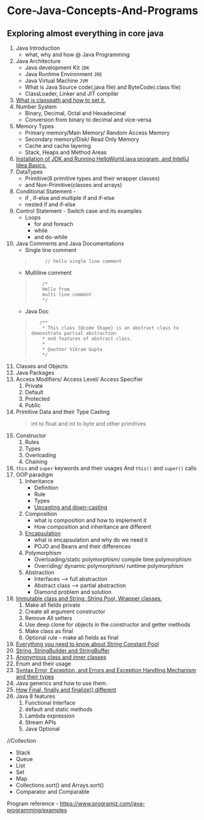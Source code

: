 # Core-Java-Concepts-And-Programs
## Exploring almost everything in core java
1. Java Introduction 
    - what, why and how @ Java Programming
2. Java Architecture
   - Java development Kit `JDK`
   - Java Runtime Environment `JRE`
   - Java Virtual Machine `JVM`
   - What is Java Source code(.java file) and ByteCode(.class file)
   - ClassLoader, Linker and JIT compiler
3. [What is classpath and how to set it.](https://medium.com/@basecs101/do-you-know-classpath-in-java-latest-2800574878c)
4. Number System
   - Binary, Decimal, Octal and Hexadecimal
   - Conversion from binary to decimal and vice-versa
5. Memory Types
   - Primary memory/Main Memory/ Random Access Memory
   - Secondary memory/Disk/ Read Only Memory
   - Cache and cache layering
   - Stack, Heaps and Method Areas
6. [Installation of JDK and Running HelloWorld.java program, and IntelliJ Idea Basics.](https://docs.oracle.com/en/java/javase/11/install/installation-jdk-microsoft-windows-platforms.html#GUID-A7E27B90-A28D-4237-9383-A58B416071CA)
7. DataTypes
   - Primitive(8 primitive types and their wrapper classes) 
   - and Non-Primitive(classes and arrays)
8. Conditional Statement - 
   - if , if-else and multiple if and if-else
   - nested if and if-else
9. Control Statement - Switch case and its examples
   - Loops
     - for and foreach
     - while 
     - and do-while
10. Java Comments and Java Documentations
    - Single line comment
    >          // hello single line comment
    - Multiline comment
    >         /*
    >         Hello from
    >         multi line comment
    >         */
    - Java Doc
    >        /**
    >         * This class {@code Shape} is an abstract class to demonstrate partial abstraction
    >         * and features of abstract class.
    >         *
    >         * @author Vikram Gupta
    >         */
11. Classes and Objects
12. Java Packages
13. Access Modifiers/ Access Level/ Access Specifier
    1. Private
    2. Default
    3. Protected
    4. Public
14. Primitive Data and their Type Casting 
    > int to float and int to byte and other primitives
15. Constructor
    1. Rules
    2. Types
    3. Overloading
    4. Chaining
16. `this` and `super` keywords and their usages And `this()` and `super()` calls
17. OOP paradigm
    1. Inheritance
        - Definition
        - Rule
        - Types
        - [Upcasting and down-casting](https://medium.com/@basecs101/what-is-up-casting-and-down-casting-in-java-latest-ca114ef76a5f)
    2. Composition
       - what is composition and how to implement it
       - How composition and inheritance are different
    3. [Encapsulation](https://medium.com/@basecs101/are-you-confused-with-encapsulation-clear-it-now-updated-30bd6ca66bfa)
        - what is encapsulation and why do we need it
        - POJO and Beans and their differences
    4. Polymorphism
        - Overloading/static polymorphism/ compile time polymorphism
        - Overriding/ dynamic polymorphism/ runtime polymorphism
    5. Abstraction
        - Interfaces --> full abstraction
        - Abstract class --> partial abstraction
        - Diamond problem and solution
18. [Immutable class and String, String Pool, Wrapper classes.](https://medium.com/javarevisited/do-you-know-immutable-class-in-java-why-string-is-immutable-dc18b0cec4b9)
    1. Make all fields private
    2. Create all argument constructor
    3. Remove All setters
    4. Use deep clone for objects in the constructor and getter methods
    5. Make class as final
    6. Optional rule - make all fields as final
19. [Everything you need to know about String Constant Pool](https://medium.com/javarevisited/what-does-string-pool-mean-in-java-996f0554e1dc)
20. [String, StringBuilder and StringBuffer](https://medium.com/@basecs101/string-stringbuilder-and-stringbuffer-a-complete-guide-5ddd083a2ad5)
21. [Anonymous class and inner classes](https://medium.com/@basecs101/do-you-know-nested-and-inner-classes-in-java-latest-b270e0988091)
22. Enum and their usage
23. [Syntax Error, Exception, and Errors and Exception Handling Mechanism and their types](https://medium.com/@basecs101/exceptions-checked-and-unchecked-exceptions-and-handling-methods-in-java-a-complete-guide-latest-fc07b0bc381)
24. Java generics and how to use them.
25. [How Final, finally and finalize() different](https://medium.com/@basecs101/know-the-differences-between-final-finally-and-finalize-in-java-latest-668e65c5e9d5)
26. Java 8 features
    1. Functional Interface
    2. default and static methods
    3. Lambda expression
    4. Stream APIs
    5. Java Optional

//Collection
- Stack
- Queue
- List
- Set
- Map
- Collections.sort(<List>) and Arrays.sort(<Array>)
- Comparator and Comparable


Program reference - https://www.programiz.com/java-programming/examples